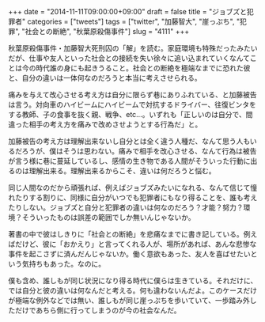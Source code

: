 +++
date = "2014-11-11T09:00:00+09:00"
draft = false
title = "ジョブズと犯罪者"
categories = ["tweets"]
tags = ["twitter", "加藤智大", "崖っぷち", "犯罪", "社会との断絶", "秋葉原殺傷事件"]
slug = "4111"
+++

秋葉原殺傷事件・加藤智大死刑囚の「解」を読む。家庭環境も特殊だったみたいだが、仕事や友人といった社会との接続を失い徐々に追い込まれていくなんてことは今の時代誰の身にも起きうること。社会との断絶を極端なまでに恐れた彼と、自分の違いは一体何なのだろうと本当に考えさせられる。

痛みを与えて改心させる考え方は自分に限らず巷にありふれている、と加藤被告は言う。対向車のハイビームにハイビームで対抗するドライバー、往復ビンタをする教師、子の食事を抜く親、戦争、etc…。いずれも「正しいのは自分で、間違った相手の考え方を痛みで改めさせようとする行為だ」と。

加藤被告の考え方は理解出来ないし自分とは全く違う人種だ、なんて思う人もいるだろうが、僕はそうは思わない。痛みで相手を改心させる、なんて行為は被告が言う様に巷に蔓延しているし、感情の生き物である人間がそういった行動に出るのは理解出来る。理解出来るからこそ、違いは何だろうと悩む。

同じ人間なのだから頑張れば、例えばジョブズみたいになれる、なんて信じて憧れたりする割りに、同様に自分がいつでも犯罪者にもなり得ることを、誰も考えたりしない。ジョブズと自分と犯罪者の違いは何なのだろう？才能？努力？環境？そういったものは誤差の範囲でしか無いんじゃないか。

著書の中で彼はしきりに「社会との断絶」を悲痛なまでに書き記している。例えばだけど、彼に「おかえり」と言ってくれる人が、場所があれば、あんな悲惨な事件を起こさずに済んだんじゃないか。働く意欲もあった、友人を喜ばせたいという気持ちもあった。なのに。

僕も含め、誰しもが同じ状況になり得る時代に僕らは生きている。それだけに、では自分と彼の違いは何なんだと考える。何も違わないんだよ。このケースだけが極端な例外などでは無い、誰しもが同じ崖っぷちを歩いていて、一歩踏み外しただけであちら側に行ってしまうのが今の社会なんだ。
